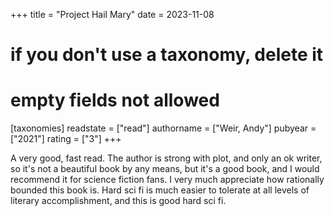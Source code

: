 +++
title = "Project Hail Mary"
date = 2023-11-08
# if you don't use a taxonomy, delete it
# empty fields not allowed
[taxonomies]
  readstate = ["read"]
  authorname = ["Weir, Andy"]
  pubyear = ["2021"]
  rating = ["3"]
+++

A very good, fast read. The author is strong with plot, and only an ok writer, so it's not a beautiful book by any means, but it's a good book, and I would recommend it for science fiction fans. I very much appreciate how rationally bounded this book is. Hard sci fi is much easier to tolerate at all levels of literary accomplishment, and this is good hard sci fi.